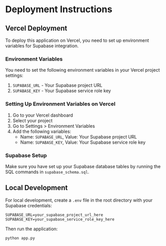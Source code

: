 # Deployment Instructions

## Vercel Deployment

To deploy this application on Vercel, you need to set up environment variables for Supabase integration.

### Environment Variables

You need to set the following environment variables in your Vercel project settings:

1. `SUPABASE_URL` - Your Supabase project URL
2. `SUPABASE_KEY` - Your Supabase service role key

### Setting Up Environment Variables on Vercel

1. Go to your Vercel dashboard
2. Select your project
3. Go to Settings > Environment Variables
4. Add the following variables:
   - Name: `SUPABASE_URL`, Value: Your Supabase project URL
   - Name: `SUPABASE_KEY`, Value: Your Supabase service role key

### Supabase Setup

Make sure you have set up your Supabase database tables by running the SQL commands in `supabase_schema.sql`.

## Local Development

For local development, create a `.env` file in the root directory with your Supabase credentials:

```
SUPABASE_URL=your_supabase_project_url_here
SUPABASE_KEY=your_supabase_service_role_key_here
```

Then run the application:

```bash
python app.py
```